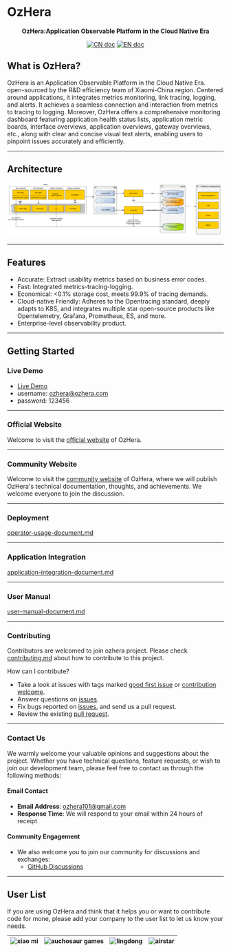 # OzHera

<p align="center">
<b>OzHera:Application Observable Platform in the Cloud Native Era</b>
</p>

<p align="center">
<a href="README_CN.md"><img src="./readme/images/doc_logo_cn.svg" alt="CN doc"></a>
<a href="README.md"><img src="./readme/images/doc_logo_english.svg" alt="EN doc"></a>
</p>


## What is OzHera?
OzHera is an Application Observable Platform in the Cloud Native Era. open-sourced by the R&D efficiency team of Xiaomi-China region. Centered around applications, it integrates metrics monitoring, link tracing, logging, and alerts. It achieves a seamless connection and interaction from metrics to tracing to logging. Moreover, OzHera offers a comprehensive monitoring dashboard featuring application health status lists, application metric boards, interface overviews, application overviews, gateway overviews, etc., along with clear and concise visual text alerts, enabling users to pinpoint issues accurately and efficiently.

---

## Architecture
![ozhera](./readme/images/architecture.png)

---

## Features
- Accurate: Extract usability metrics based on business error codes.
- Fast: Integrated metrics-tracing-logging.
- Economical: <0.1% storage cost, meets 99.9% of tracing demands.
- Cloud-native Friendly: Adheres to the Opentracing standard, deeply adapts to K8S, and integrates multiple star open-source products like Opentelemetry, Grafana, Prometheus, ES, and more.
- Enterprise-level observability product.

---

## Getting Started
### Live Demo
+ [Live Demo](https://ozhera.demo.m.one.mi.com/)
+ username: ozhera@ozhera.com
+ password: 123456

---

### Official Website

Welcome to visit the [official website](https://ozhera.m.one.mi.com/) of OzHera.

---

### Community Website

Welcome to visit the [community website](https://m.one.mi.com/index) of OzHera, where we will publish OzHera's technical documentation, thoughts, and achievements. We welcome everyone to join the discussion.

---

### Deployment
[operator-usage-document.md](readme%2Fdeploy%2Fozhera-deploy-document.md)

---

### Application Integration
[application-integration-document.md](readme/application-integeration/application-integration-document.md)

---

### User Manual
[user-manual-document.md](readme/user-manual/user-manual-document.md)

---

### Contributing
Contributors are welcomed to join ozhera project. Please check [contributing.md](readme%2Fcontributing%2Fcontributing.md) about how to contribute to this project.

How can I contribute?
- Take a look at issues with tags marked [good first issue](https://github.com/XiaoMi/ozhera/labels/good%20first%20issue) or [contribution welcome](https://github.com/XiaoMi/ozhera/labels/help%20wanted).
- Answer questions on [issues](https://github.com/XiaoMi/ozhera/issues).
- Fix bugs reported on [issues](https://github.com/XiaoMi/ozhera/issues), and send us a pull request.
- Review the existing [pull request](https://github.com/XiaoMi/ozhera/pulls).

---

### Contact Us

We warmly welcome your valuable opinions and suggestions about the project. Whether you have technical questions, feature requests, or wish to join our development team, please feel free to contact us through the following methods:

#### Email Contact
- **Email Address**: [ozhera101@gmail.com](mailto:ozhera101@gmail.com)
- **Response Time**: We will respond to your email within 24 hours of receipt.

#### Community Engagement
- We also welcome you to join our community for discussions and exchanges:
    - [GitHub Discussions](https://github.com/your/project/discussions)

---

## User List

If you are using OzHera and think that it helps you or want to contribute code for mone, please add your company to the user list to let us know your needs.

|![xiao mi](./readme/userlist/mi.png)|![auchosaur games](readme/userlist/auchosaur_games.png)|![lingdong](readme/userlist/lingdong.png)|![airstar](readme/userlist/airstar.png)|
| :---: | :---: | :---: | :---: |





